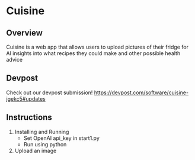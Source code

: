 # Cuisine

## Overview
Cuisine is a web app that allows users to upload pictures of their fridge for AI insights into what recipes they could make and other possible health advice

## Devpost
Check out our devpost submission!
https://devpost.com/software/cuisine-jgekc5#updates

## Instructions
1. Installing and Running
   - Set OpenAI api_key in start1.py
   - Run using python
2. Upload an image
